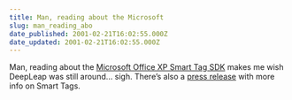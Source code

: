 ```yaml
---
title: Man, reading about the Microsoft
slug: man_reading_abo
date_published: 2001-02-21T16:02:55.000Z
date_updated: 2001-02-21T16:02:55.000Z
---
```


Man, reading about the [Microsoft Office XP Smart Tag SDK](http://msdn.microsoft.com/code/sample.asp?url=/msdn-files/027/001/562/msdncompositedoc.xml) makes me wish DeepLeap was still around… sigh. There’s also a [press release](http://www.microsoft.com/presspass/press/2001/Feb01/02-21SDKpr.asp) with more info on Smart Tags.

